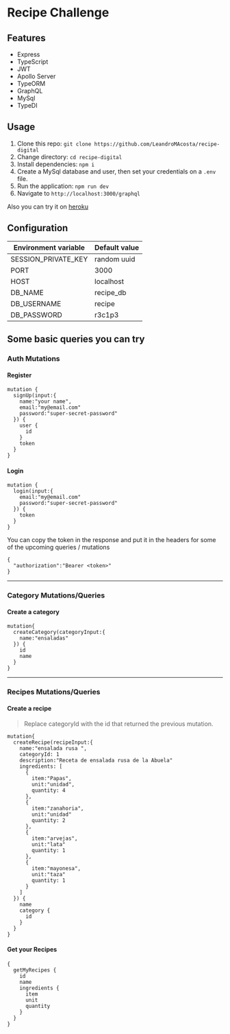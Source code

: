 # Recipe Challenge

## Features

- Express
- TypeScript
- JWT
- Apollo Server
- TypeORM
- GraphQL
- MySql
- TypeDI

## Usage

1. Clone this repo: `git clone https://github.com/LeandroMAcosta/recipe-digital`
2. Change directory: `cd recipe-digital`
3. Install dependencies: `npm i`
4. Create a MySql database and user, then set your credentials on a `.env` file.
5. Run the application: `npm run dev`
6. Navigate to `http://localhost:3000/graphql`

Also you can try it on [heroku](https://recipe-digital-challenge.herokuapp.com/graphql) 

## Configuration

| Environment variable | Default value |
| -------------------- | ------------- |
| SESSION_PRIVATE_KEY  | random uuid   |
| PORT                 | 3000          |
| HOST                 | localhost     |
| DB_NAME              | recipe_db     |
| DB_USERNAME          | recipe        |
| DB_PASSWORD          | r3c1p3        |


## Some basic queries you can try


### Auth Mutations


#### Register
```
mutation {
  signUp(input:{
    name:"your name",
    email:"my@email.com"
    password:"super-secret-password"
  }) {
    user {
      id
    }
    token
  }
}
```

#### Login
```
mutation {
  login(input:{
    email:"my@email.com"
    password:"super-secret-password"
  }) {
    token
  }
}
```

You can copy the token in the response and put it in the headers for some of the upcoming queries / mutations


```
{
  "authorization":"Bearer <token>"
}
```

---

### Category Mutations/Queries

#### Create a category
```
mutation{
  createCategory(categoryInput:{
    name:"ensaladas"
  }) {
    id
    name
  }
}
```
--- 
### Recipes Mutations/Queries

#### Create a recipe

> Replace categoryId with the id that returned the previous mutation. 
```
mutation{
  createRecipe(recipeInput:{
    name:"ensalada rusa ",
    categoryId: 1
    description:"Receta de ensalada rusa de la Abuela"
    ingredients: [
      {
        item:"Papas",
        unit:"unidad",
        quantity: 4
      },
      {
        item:"zanahoria",
        unit:"unidad"
        quantity: 2
      },
      {
        item:"arvejas",
        unit:"lata"
        quantity: 1
      },
      {
        item:"mayonesa",
        unit:"taza"
        quantity: 1
      }
    ]
  }) {
    name
    category {
      id
    }
  }
}
```

#### Get your Recipes

```
{
  getMyRecipes {
    id
    name
    ingredients {
      item
      unit
      quantity
    }
  }
}
```